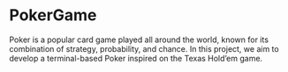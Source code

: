 # PokerGame
Poker is a popular card game played all around the world, known for its combination of strategy, probability, and chance. In this project, we aim to develop a terminal-based Poker inspired on the Texas Hold’em game.
